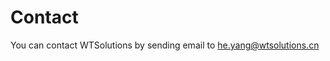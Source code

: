 # Contact

You can contact WTSolutions by sending email to he.yang@wtsolutions.cn

<script async src="https://pagead2.googlesyndication.com/pagead/js/adsbygoogle.js?client=ca-pub-8772217510669640"
     crossorigin="anonymous"></script>
<ins class="adsbygoogle"
     style="display:block; text-align:center;"
     data-ad-layout="in-article"
     data-ad-format="fluid"
     data-ad-client="ca-pub-8772217510669640"
     data-ad-slot="2653271427"></ins>
<script>
     (adsbygoogle = window.adsbygoogle || []).push({});
</script>